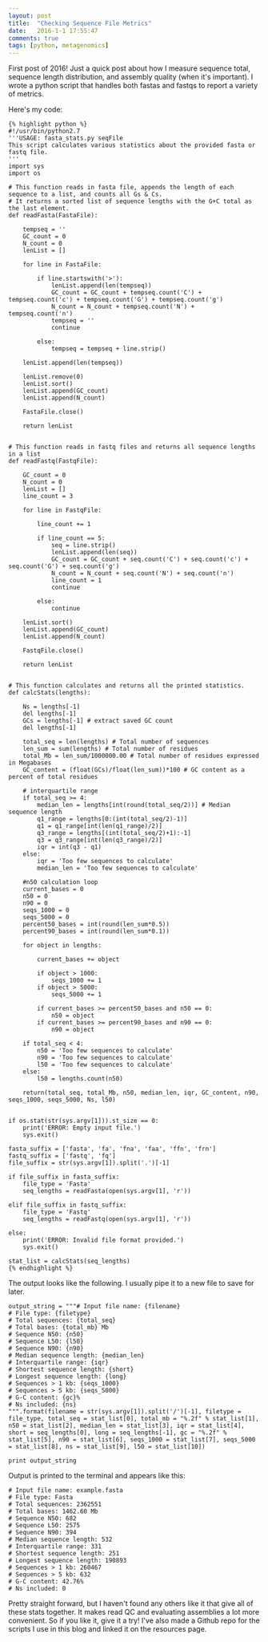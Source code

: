 ```yaml
---
layout: post
title:  "Checking Sequence File Metrics"
date:   2016-1-1 17:55:47
comments: true
tags: [python, metagenomics]
---
```


First post of 2016!  Just a quick post about how I measure sequence total, sequence length distribution, and assembly quality (when it's 
important).  I wrote a python script that handles both fastas and fastqs to report a variety of metrics.

Here's my code:


	{% highlight python %}
	#!/usr/bin/python2.7
	'''USAGE: fasta_stats.py seqFile 
	This script calculates various statistics about the provided fasta or fastq file.
	'''
	import sys
	import os

	# This function reads in fasta file, appends the length of each sequence to a list, and counts all Gs & Cs.
	# It returns a sorted list of sequence lengths with the G+C total as the last element.
	def readFasta(FastaFile):
	
		tempseq = ''
		GC_count = 0
		N_count = 0
		lenList = []

		for line in FastaFile: 
	
			if line.startswith('>'): 
				lenList.append(len(tempseq))
				GC_count = GC_count + tempseq.count('C') + tempseq.count('c') + tempseq.count('G') + tempseq.count('g')
				N_count = N_count + tempseq.count('N') + tempseq.count('n')
				tempseq = ''
				continue

			else:
				tempseq = tempseq + line.strip()
	
		lenList.append(len(tempseq))
	
		lenList.remove(0)
		lenList.sort()
		lenList.append(GC_count)
		lenList.append(N_count)
	
		FastaFile.close()
	
		return lenList


	# This function reads in fastq files and returns all sequence lengths in a list
	def readFastq(FastqFile):
	
		GC_count = 0
		N_count = 0
		lenList = []
		line_count = 3 

		for line in FastqFile: 
		
			line_count += 1
		
			if line_count == 5:
				seq = line.strip()
				lenList.append(len(seq))
				GC_count = GC_count + seq.count('C') + seq.count('c') + seq.count('G') + seq.count('g')
				N_count = N_count + seq.count('N') + seq.count('n')
				line_count = 1
				continue
		
			else:
				continue
		
		lenList.sort()
		lenList.append(GC_count)
		lenList.append(N_count)
	
		FastqFile.close()
	
		return lenList
	
		
	# This function calculates and returns all the printed statistics.
	def calcStats(lengths):
	
		Ns = lengths[-1]
		del lengths[-1]
		GCs = lengths[-1] # extract saved GC count
		del lengths[-1] 
	                  	
		total_seq = len(lengths) # Total number of sequences
		len_sum = sum(lengths) # Total number of residues
		total_Mb = len_sum/1000000.00 # Total number of residues expressed in Megabases
		GC_content = (float(GCs)/float(len_sum))*100 # GC content as a percent of total residues

		# interquartile range
		if total_seq >= 4:
			median_len = lengths[int(round(total_seq/2))] # Median sequence length
			q1_range = lengths[0:(int(total_seq/2)-1)]
			q1 = q1_range[int(len(q1_range)/2)]
			q3_range = lengths[(int(total_seq/2)+1):-1]
			q3 = q3_range[int(len(q3_range)/2)]
			iqr = int(q3 - q1)
		else:
			iqr = 'Too few sequences to calculate'
			median_len = 'Too few sequences to calculate'

		#n50 calculation loop
		current_bases = 0
		n50 = 0
		n90 = 0
		seqs_1000 = 0
		seqs_5000 = 0
		percent50_bases = int(round(len_sum*0.5))
		percent90_bases = int(round(len_sum*0.1))
	
		for object in lengths:
	
			current_bases += object
		
			if object > 1000:
				seqs_1000 += 1
			if object > 5000:
				seqs_5000 += 1
			
			if current_bases >= percent50_bases and n50 == 0:
				n50 = object
			if current_bases >= percent90_bases and n90 == 0:
				n90 = object

		if total_seq < 4:
			n50 = 'Too few sequences to calculate'
			n90 = 'Too few sequences to calculate'
			l50 = 'Too few sequences to calculate'
		else:	
			l50 = lengths.count(n50)

		return(total_seq, total_Mb, n50, median_len, iqr, GC_content, n90, seqs_1000, seqs_5000, Ns, l50)


	if os.stat(str(sys.argv[1])).st_size == 0:
		print('ERROR: Empty input file.')
		sys.exit()

	fasta_suffix = ['fasta', 'fa', 'fna', 'faa', 'ffn', 'frn']
	fastq_suffix = ['fastq', 'fq']
	file_suffix = str(sys.argv[1]).split('.')[-1]

	if file_suffix in fasta_suffix:
		file_type = 'Fasta'	
		seq_lengths = readFasta(open(sys.argv[1], 'r'))  
	
	elif file_suffix in fastq_suffix:	
		file_type = 'Fastq'
		seq_lengths = readFastq(open(sys.argv[1], 'r'))

	else:
		print('ERROR: Invalid file format provided.')
		sys.exit()

	stat_list = calcStats(seq_lengths)
	{% endhighlight %}
	

The output looks like the following.  I usually pipe it to a new file to save for later.

	output_string = """# Input file name: {filename}
	# File type: {filetype}
	# Total sequences: {total_seq}
	# Total bases: {total_mb} Mb
	# Sequence N50: {n50}
	# Sequence L50: {l50}
	# Sequence N90: {n90}
	# Median sequence length: {median_len}
	# Interquartile range: {iqr}
	# Shortest sequence length: {short}
	# Longest sequence length: {long}
	# Sequences > 1 kb: {seqs_1000}
	# Sequences > 5 kb: {seqs_5000}
	# G-C content: {gc}%
	# Ns included: {ns}
	""".format(filename = str(sys.argv[1]).split('/')[-1], filetype = file_type, total_seq = stat_list[0], total_mb = "%.2f" % stat_list[1], n50 = stat_list[2], median_len = stat_list[3], iqr = stat_list[4], short = seq_lengths[0], long = seq_lengths[-1], gc = "%.2f" % stat_list[5], n90 = stat_list[6], seqs_1000 = stat_list[7], seqs_5000 = stat_list[8], ns = stat_list[9], l50 = stat_list[10])

	print output_string


Output is printed to the terminal and appears like this:

	# Input file name: example.fasta
	# File type: Fasta
	# Total sequences: 2362551
	# Total bases: 1462.60 Mb
	# Sequence N50: 682
	# Sequence L50: 2575
	# Sequence N90: 394
	# Median sequence length: 532
	# Interquartile range: 331
	# Shortest sequence length: 251
	# Longest sequence length: 190893
	# Sequences > 1 kb: 260467
	# Sequences > 5 kb: 632
	# G-C content: 42.76%
	# Ns included: 0


Pretty straight forward, but I haven't found any others like it that give all of these stats together.  It makes read 
QC and evaluating assemblies a lot more convenient.  So if you like it, give it a try!  I've also made a Github repo 
for the scripts I use in this blog and linked it on the resources page.



